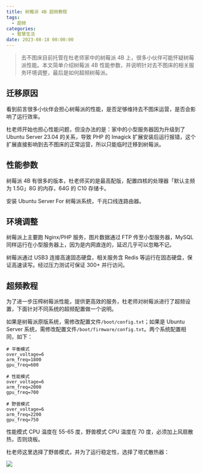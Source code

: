 ```yaml
---
title: 树莓派 4B 超频教程
tags:
  - 超频
categories:
  - 智慧生活
date: 2023-08-18 00:00:00
---
```


> 去不图床目前托管在杜老师家中的树莓派 4B 上，很多小伙伴可能怀疑树莓派性能。本文简单介绍树莓派 4B 性能参数，并说明针对去不图床的相关服务环境调整，最后是如何超频树莓派。

<!-- more -->

## 迁移原因

看到前言很多小伙伴会担心树莓派的性能，是否足够维持去不图床运营，是否会影响了运行效率。

杜老师开始也担心性能问题，但没办法的是：家中的小型服务器因为升级到了 Ubuntu Server 23.04 的关系，导致 PHP 的 Imagick 扩展安装后运行报错，这个扩展直接影响到去不图床的正常运营，所以只能临时迁移到树莓派。

## 性能参数

树莓派 4B 有很多的版本，杜老师买的是最高配版，配置四核的处理器「默认主频为 1.5G」8G 的内存，64G 的 C10 存储卡。

安装 Ubuntu Server For 树莓派系统，千兆口线连路由器。

## 环境调整

树莓派上主要跑 Nginx/PHP 服务，图片数据通过 FTP 传至小型服务器，MySQL 同样运行在小型服务器上，因为是内网直连的，延迟几乎可以忽略不记。

树莓派通过 USB3 连接高速固态硬盘，相关服务含 Redis 等运行在固态硬盘，保证高速读写。经过压力测试可保证 300+ 并行访问。

## 超频教程

为了进一步压榨树莓派性能，提供更高效的服务，杜老师对树莓派进行了超频设置，下面针对不同系统的超频配置做一个说明。

如果是树莓派原版系统，需修改配置文件`/boot/config.txt`；如果是 Ubuntu Server 系统，需修改配置文件`/boot/firmware/config.txt`。两个系统配置相同，如下：

```
# 平衡模式
over_voltage=6
arm_freq=1800
gpu_freq=600

# 性能模式
over_voltage=6
arm_freq=2000
gpu_freq=700

# 野兽模式
over_voltage=6
arm_freq=2200
gpu_freq=750
```

性能模式 CPU 温度在 55-65 度，野兽模式 CPU 温度在 70 度，必须加上风扇散热，否则烧板。

杜老师这里选择了野兽模式，并为了运行稳定性，选择了塔式散热器：

![](https://cdn.dusays.com/2023/08/617-1.jpg)